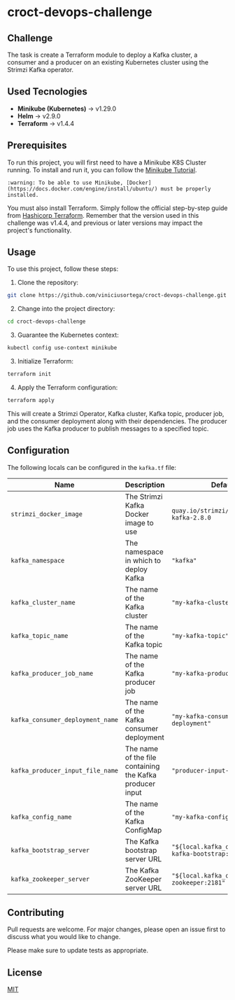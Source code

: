 # croct-devops-challenge

## Challenge
The task is create a Terraform module to deploy a Kafka cluster, a consumer and a producer on an existing Kubernetes cluster using the Strimzi Kafka operator.

## Used Tecnologies
- **Minikube (Kubernetes)** -> v1.29.0
- **Helm** -> v2.9.0
- **Terraform** -> v1.4.4

## Prerequisites

To run this project, you will first need to have a Minikube K8S Cluster running. To install and run it, you can follow the [Minikube Tutorial](https://minikube.sigs.k8s.io/docs/start/).

    :warning: To be able to use Minikube, [Docker](https://docs.docker.com/engine/install/ubuntu/) must be properly installed.

You must also install Terraform. Simply follow the official step-by-step guide from [Hashicorp Terraform](https://developer.hashicorp.com/terraform/downloads). Remember that the version used in this challenge was v1.4.4, and previous or later versions may impact the project's functionality.

## Usage

To use this project, follow these steps:

1. Clone the repository:
```bash
git clone https://github.com/viniciusortega/croct-devops-challenge.git
```

2. Change into the project directory:
```bash
cd croct-devops-challenge
```

3. Guarantee the Kubernetes context:
```bash
kubectl config use-context minikube
```
3. Initialize Terraform:
```bash
terraform init
```

4. Apply the Terraform configuration:

```bash
terraform apply
```

This will create a Strimzi Operator, Kafka cluster, Kafka topic, producer job, and the consumer deployment along with their dependencies. The producer job uses the Kafka producer to publish messages to a specified topic.


## Configuration

The following locals can be configured in the `kafka.tf` file:

| Name | Description | Default |
|------|-------------|---------|
| `strimzi_docker_image` | The Strimzi Kafka Docker image to use | `quay.io/strimzi/kafka:0.24.0-kafka-2.8.0` |
| `kafka_namespace` | The namespace in which to deploy Kafka | `"kafka"` |
| `kafka_cluster_name` | The name of the Kafka cluster | `"my-kafka-cluster"` |
| `kafka_topic_name` | The name of the Kafka topic | `"my-kafka-topic"` |
| `kafka_producer_job_name` | The name of the Kafka producer job | `"my-kafka-producer-job"` |
| `kafka_consumer_deployment_name` | The name of the Kafka consumer deployment | `"my-kafka-consumer-deployment"` |
| `kafka_producer_input_file_name` | The name of the file containing the Kafka producer input | `"producer-input-file.txt"` |
| `kafka_config_name` | The name of the Kafka ConfigMap | `"my-kafka-config"` |
| `kafka_bootstrap_server` | The Kafka bootstrap server URL | `"${local.kafka_cluster_name}-kafka-bootstrap:9092"` |
| `kafka_zookeeper_server` | The Kafka ZooKeeper server URL | `"${local.kafka_cluster_name}-zookeeper:2181"` |

## Contributing

Pull requests are welcome. For major changes, please open an issue first
to discuss what you would like to change.

Please make sure to update tests as appropriate.

## License

[MIT](https://choosealicense.com/licenses/mit/)